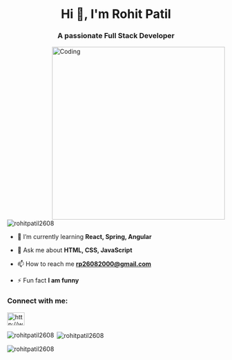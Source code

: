 
<h1 align="center">Hi 👋, I'm Rohit Patil</h1>
<h3 align="center">A passionate Full Stack Developer</h3>
<img align="right" alt="Coding" width="400" src="https://cdn.dribbble.com/users/1162077/screenshots/3848914/programmer.gif">

<p align="left"> <img src="https://komarev.com/ghpvc/?username=rohitpatil2608&label=Profile%20views&color=0e75b6&style=flat" alt="rohitpatil2608" /> </p>

- 🌱 I’m currently learning **React, Spring, Angular**

- 💬 Ask me about **HTML, CSS, JavaScript**

- 📫 How to reach me **rp26082000@gmail.com**

- ⚡ Fun fact **I am funny**

<h3 align="left">Connect with me:</h3>
<p align="left">
<a href="https://linkedin.com/in/http://www.linkedin.com/in/rohitsureshpatil" target="blank"><img align="center" src="https://raw.githubusercontent.com/rahuldkjain/github-profile-readme-generator/master/src/images/icons/Social/linked-in-alt.svg" alt="http://www.linkedin.com/in/rohitsureshpatil" height="30" width="40" /></a>
</p>



<p><img align="left" src="https://github-readme-stats.vercel.app/api/top-langs?username=rohitpatil2608&show_icons=true&locale=en&layout=compact" alt="rohitpatil2608" /></p>

<p>&nbsp;<img align="center" src="https://github-readme-stats.vercel.app/api?username=rohitpatil2608&show_icons=true&locale=en" alt="rohitpatil2608" /></p>

<p><img align="center" src="https://github-readme-streak-stats.herokuapp.com/?user=rohitpatil2608&" alt="rohitpatil2608" /></p>
